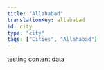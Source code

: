 ```yaml
---
title: "Allahabad"
translationKey: allahabad
id: city
type: "city" 
tags: ["Cities", "Allahabad"] 
---
```


testing content data